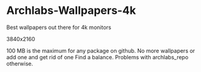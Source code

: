# Archlabs-Wallpapers-4k

Best wallpapers out there for 4k monitors

3840x2160 

100 MB is the maximum for any package on github. 
No more wallpapers or add one and get rid of one
Find a balance.
Problems with archlabs_repo otherwise.
